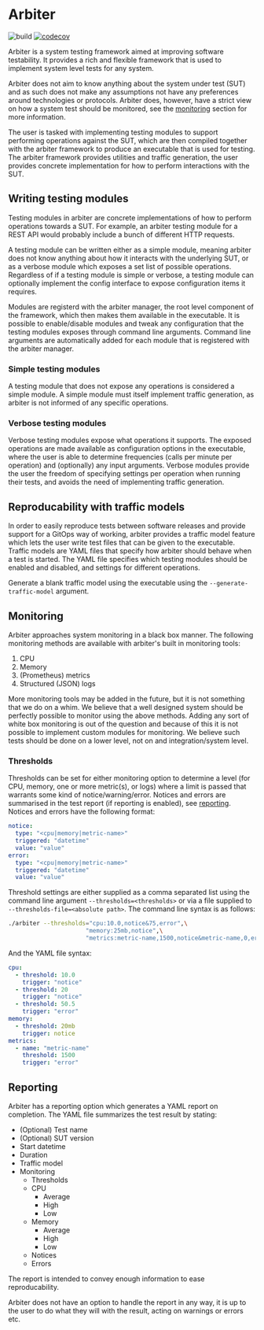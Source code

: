 # Arbiter

![build](https://github.com/maansthoernvik/arbiter/actions/workflows/build.yaml/badge.svg)
[![codecov](https://codecov.io/gh/maansaake/arbiter/graph/badge.svg?token=pi9cjem8ol)](https://codecov.io/gh/maansaake/arbiter)

Arbiter is a system testing framework aimed at improving software testability. It provides a rich and flexible framework that is used to implement system level tests for any system.

Arbiter does not aim to know anything about the system under test (SUT) and as such does not make any assumptions not have any preferences around technologies or protocols. Arbiter does, however, have a strict view on how a system test should be monitored, see the [monitoring](#Monitoring) section for more information. 

The user is tasked with implementing testing modules to support performing operations against the SUT, which are then compiled together with the arbiter framework to produce an executable that is used for testing. The arbiter framework provides utilities and traffic generation, the user provides concrete implementation for how to perform interactions with the SUT.

## Writing testing modules

Testing modules in arbiter are concrete implementations of how to perform operations towards a SUT. For example, an arbiter testing module for a REST API would probably include a bunch of different HTTP requests. 

A testing module can be written either as a simple module, meaning arbiter does not know anything about how it interacts with the underlying SUT, or as a verbose module which exposes a set list of possible operations. Regardless of if a testing module is simple or verbose, a testing module can optionally implement the config interface to expose configuration items it requires.

Modules are registerd with the arbiter manager, the root level component of the framework, which then makes them available in the executable. It is possible to enable/disable modules and tweak any configuration that the testing modules exposes through command line arguments. Command line arguments are automatically added for each module that is registered with the arbiter manager.

### Simple testing modules

A testing module that does not expose any operations is considered a simple module. A simple module must itself implement traffic generation, as arbiter is not informed of any specific operations.

### Verbose testing modules

Verbose testing modules expose what operations it supports. The exposed operations are made available as configuration options in the executable, where the user is able to determine frequencies (calls per minute per operation) and (optionally) any input arguments. Verbose modules provide the user the freedom of specifying settings per operation when running their tests, and avoids the need of implementing traffic generation.

## Reproducability with traffic models

In order to easily reproduce tests between software releases and provide support for a GitOps way of working, arbiter provides a traffic model feature which lets the user write test files that can be given to the executable. Traffic models are YAML files that specify how arbiter should behave when a test is started. The YAML file specifies which testing modules should be enabled and disabled, and settings for different operations.

Generate a blank traffic model using the executable using the `--generate-traffic-model` argument.

## Monitoring

Arbiter approaches system monitoring in a black box manner. The following monitoring methods are available with arbiter's built in monitoring tools:

 1. CPU
 2. Memory
 3. (Prometheus) metrics
 4. Structured (JSON) logs

More monitoring tools may be added in the future, but it is not something that we do on a whim. We believe that a well designed system should be perfectly possible to monitor using the above methods. Adding any sort of white box monitoring is out of the question and because of this it is not possible to implement custom modules for monitoring. We believe such tests should be done on a lower level, not on and integration/system level.

### Thresholds

Thresholds can be set for either monitoring option to determine a level (for CPU, memory, one or more metric(s), or logs) where a limit is passed that warrants some kind of notice/warning/error. Notices and errors are summarised in the test report (if reporting is enabled), see [reporting](#Reporting). Notices and errors have the following format:

```yaml
notice:
  type: "<cpu|memory|metric-name>"
  triggered: "datetime"
  value: "value"
error:
  type: "<cpu|memory|metric-name>"
  triggered: "datetime"
  value: "value"
```

Threshold settings are either supplied as a comma separated list using the command line argument `--thresholds=<thresholds>` or via a file supplied to `--thresholds-file=<absolute path>`. The command line syntax is as follows:

```bash
./arbiter --thresholds="cpu:10.0,notice&75,error",\
                      "memory:25mb,notice",\
                      "metrics:metric-name,1500,notice&metric-name,0,error"
```

And the YAML file syntax:

```yaml
cpu:
  - threshold: 10.0
    trigger: "notice"
  - threshold: 20
    trigger: "notice"
  - threshold: 50.5
    trigger: "error"
memory:
  - threshold: 20mb
    trigger: notice
metrics:
  - name: "metric-name"
    threshold: 1500
    trigger: "error"
```

## Reporting

Arbiter has a reporting option which generates a YAML report on completion. The YAML file summarizes the test result by stating:

 - (Optional) Test name
 - (Optional) SUT version
 - Start datetime
 - Duration
 - Traffic model
 - Monitoring
   - Thresholds
   - CPU
     - Average
     - High
     - Low
   - Memory
     - Average
     - High
     - Low
   - Notices
   - Errors

The report is intended to convey enough information to ease reproducability.

Arbiter does not have an option to handle the report in any way, it is up to the user to do what they will with the result, acting on warnings or errors etc. 
